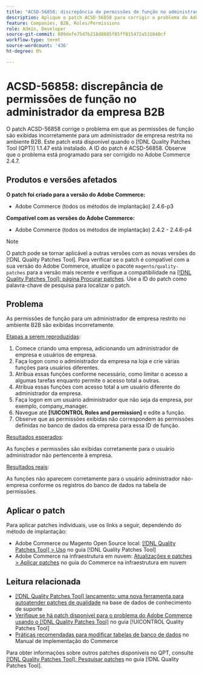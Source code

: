 ```yaml
---
title: "ACSD-56858: discrepância de permissões de função no administrador da empresa B2B"
description: Aplique o patch ACSD-56858 para corrigir o problema do Adobe Commerce em que as permissões de função são exibidas incorretamente para um administrador de empresa restrita no ambiente B2B.
feature: Companies, B2B, Roles/Permissions
role: Admin, Developer
source-git-commit: 809defe75d7b218d8085f85ff815472a531040cf
workflow-type: tm+mt
source-wordcount: '436'
ht-degree: 0%

---
```


# ACSD-56858: discrepância de permissões de função no administrador da empresa B2B

O patch ACSD-56858 corrige o problema em que as permissões de função são exibidas incorretamente para um administrador de empresa restrita no ambiente B2B. Este patch está disponível quando o [!DNL Quality Patches Tool (QPT)] 1.1.47 está instalado. A ID do patch é ACSD-56858. Observe que o problema está programado para ser corrigido no Adobe Commerce 2.4.7.

## Produtos e versões afetados

**O patch foi criado para a versão do Adobe Commerce:**

* Adobe Commerce (todos os métodos de implantação) 2.4.6-p3

**Compatível com as versões do Adobe Commerce:**

* Adobe Commerce (todos os métodos de implantação) 2.4.2 - 2.4.6-p4

>[!NOTE]
>
>O patch pode se tornar aplicável a outras versões com as novas versões do [!DNL Quality Patches Tool]. Para verificar se o patch é compatível com a sua versão do Adobe Commerce, atualize o pacote `magento/quality-patches` para a versão mais recente e verifique a compatibilidade na [[!DNL Quality Patches Tool]: página Procurar patches](https://experienceleague.adobe.com/tools/commerce-quality-patches/index.html). Use a ID do patch como palavra-chave de pesquisa para localizar o patch.

## Problema

As permissões de função para um administrador de empresa restrito no ambiente B2B são exibidas incorretamente.

<u>Etapas a serem reproduzidas</u>:

1. Comece criando uma empresa, adicionando um administrador de empresa e usuários de empresa.
1. Faça logon como o administrador da empresa na loja e crie várias funções para usuários diferentes.
1. Atribua essas funções conforme necessário, como limitar o acesso a algumas tarefas enquanto permite o acesso total a outras.
1. Atribua essas funções com acesso total a um usuário diferente do administrador da empresa.
1. Faça logon em um usuário administrador que não seja da empresa, por exemplo, company_manager.
1. Navegue até **[!UICONTROL Roles and permission]** e edite a função.
1. Observe que as permissões exibidas não correspondem às permissões definidas no banco de dados da empresa para essa ID de função.

<u>Resultados esperados</u>:

As funções e permissões são exibidas corretamente para o usuário administrador não pertencente à empresa.

<u>Resultados reais</u>:

As funções não aparecem corretamente para o usuário administrador não-empresa conforme os registros do banco de dados na tabela de permissões.

## Aplicar o patch

Para aplicar patches individuais, use os links a seguir, dependendo do método de implantação:

* Adobe Commerce ou Magento Open Source local: [[!DNL Quality Patches Tool] > Uso](/help/tools/quality-patches-tool/usage.md) no guia [!DNL Quality Patches Tool]
* Adobe Commerce na infraestrutura em nuvem: [Atualizações e patches > Aplicar patches](https://experienceleague.adobe.com/docs/commerce-cloud-service/user-guide/develop/upgrade/apply-patches.html) no guia do Commerce na infraestrutura em nuvem

## Leitura relacionada

* [[!DNL Quality Patches Tool] lançamento: uma nova ferramenta para autoatender patches de qualidade](https://experienceleague.adobe.com/en/docs/commerce-knowledge-base/kb/announcements/commerce-announcements/magento-quality-patches-released-new-tool-to-self-serve-quality-patches) na base de dados de conhecimento de suporte
* [Verifique se há patch disponível para o problema do Adobe Commerce usando o  [!DNL Quality Patches Tool]](/help/tools/quality-patches-tool/patches-available-in-qpt/check-patch-for-magento-issue-with-magento-quality-patches.md) no guia [!UICONTROL Quality Patches Tool]
* [Práticas recomendadas para modificar tabelas de banco de dados](https://experienceleague.adobe.com/en/docs/commerce-operations/implementation-playbook/best-practices/development/modifying-core-and-third-party-tables#why-adobe-recommends-avoiding-modifications) no Manual de implementação do Commerce

Para obter informações sobre outros patches disponíveis no QPT, consulte [[!DNL Quality Patches Tool]: Pesquisar patches](https://experienceleague.adobe.com/tools/commerce-quality-patches/index.html) no guia [!DNL Quality Patches Tool].
